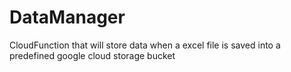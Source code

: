 # DataManager

CloudFunction that will store data when a excel file is saved into a predefined google cloud storage bucket 
